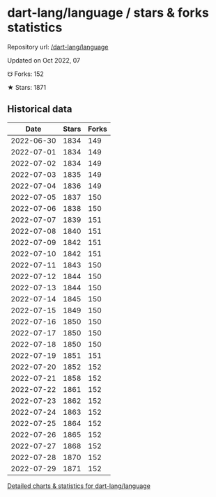 # dart-lang/language / stars & forks statistics

Repository url: [/dart-lang/language](https://github.com/dart-lang/language)

Updated on Oct 2022, 07

☋ Forks: 152

★ Stars: 1871

## Historical data
| Date | Stars | Forks |
|------|-------|-------|
| 2022-06-30 | 1834 | 149 | 
| 2022-07-01 | 1834 | 149 | 
| 2022-07-02 | 1834 | 149 | 
| 2022-07-03 | 1835 | 149 | 
| 2022-07-04 | 1836 | 149 | 
| 2022-07-05 | 1837 | 150 | 
| 2022-07-06 | 1838 | 150 | 
| 2022-07-07 | 1839 | 151 | 
| 2022-07-08 | 1840 | 151 | 
| 2022-07-09 | 1842 | 151 | 
| 2022-07-10 | 1842 | 151 | 
| 2022-07-11 | 1843 | 150 | 
| 2022-07-12 | 1844 | 150 | 
| 2022-07-13 | 1844 | 150 | 
| 2022-07-14 | 1845 | 150 | 
| 2022-07-15 | 1849 | 150 | 
| 2022-07-16 | 1850 | 150 | 
| 2022-07-17 | 1850 | 150 | 
| 2022-07-18 | 1850 | 150 | 
| 2022-07-19 | 1851 | 151 | 
| 2022-07-20 | 1852 | 152 | 
| 2022-07-21 | 1858 | 152 | 
| 2022-07-22 | 1861 | 152 | 
| 2022-07-23 | 1862 | 152 | 
| 2022-07-24 | 1863 | 152 | 
| 2022-07-25 | 1864 | 152 | 
| 2022-07-26 | 1865 | 152 | 
| 2022-07-27 | 1868 | 152 | 
| 2022-07-28 | 1870 | 152 | 
| 2022-07-29 | 1871 | 152 | 


[Detailed charts & statistics for dart-lang/language](https://reviewgithub.com/rep/dart-lang/language)
